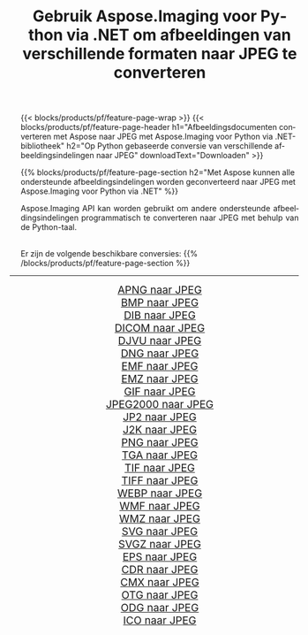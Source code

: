 ﻿---
title: Gebruik Aspose.Imaging voor Python via .NET om afbeeldingen van verschillende formaten naar JPEG te converteren 
weight: 3920
url: /nl/python-net/conversion/to/jpeg/ 
lang: nl
langdirlevel: 2
locales: zh-hans,ja,it,ru,de,es,fr,nl,id,lt,pl,pt,vi,tr,ko,zh-hant,ar,hi,th,sv,cs,uk,he
description: U kunt Aspose.Imaging voor Python gebruiken via de .NET-bibliotheek om van verschillende formaten naar JPEG te converteren
---

{{< blocks/products/pf/feature-page-wrap >}}
{{< blocks/products/pf/feature-page-header h1="Afbeeldingsdocumenten converteren met Aspose naar JPEG met Aspose.Imaging voor Python via .NET-bibliotheek" h2="Op Python gebaseerde conversie van verschillende afbeeldingsindelingen naar JPEG" downloadText="Downloaden" >}}


{{% blocks/products/pf/feature-page-section  h2="Met Aspose kunnen alle ondersteunde afbeeldingsindelingen worden geconverteerd naar JPEG met Aspose.Imaging voor Python via .NET" %}}
<p align=justify>Aspose.Imaging API kan worden gebruikt om andere ondersteunde afbeeldingsindelingen programmatisch te converteren naar JPEG met behulp van de Python-taal.</p>
<br/>
Er zijn de volgende beschikbare conversies:
{{% /blocks/products/pf/feature-page-section %}}
<div class="container-fluid productfamilypage bg-gray">
    <div class="convertypes bg-gray agp-content section">
        <div class="container">
		<hr style="margin-left:-20px;"/>
		<div class="row other-converters" style="gap: 10px;font-size: 19px;text-align:center;">
		    <div class='col-md-2 other-converter remove-lp remove-rp'><a href="/imaging/nl/python-net/conversion/apng-to-jpeg/" style="padding:15px;">APNG naar JPEG</a></div>
<div class='col-md-2 other-converter remove-lp remove-rp'><a href="/imaging/nl/python-net/conversion/bmp-to-jpeg/" style="padding:15px;">BMP naar JPEG</a></div>
<div class='col-md-2 other-converter remove-lp remove-rp'><a href="/imaging/nl/python-net/conversion/dib-to-jpeg/" style="padding:15px;">DIB naar JPEG</a></div>
<div class='col-md-2 other-converter remove-lp remove-rp'><a href="/imaging/nl/python-net/conversion/dicom-to-jpeg/" style="padding:15px;">DICOM naar JPEG</a></div>
<div class='col-md-2 other-converter remove-lp remove-rp'><a href="/imaging/nl/python-net/conversion/djvu-to-jpeg/" style="padding:15px;">DJVU naar JPEG</a></div>
<div class='col-md-2 other-converter remove-lp remove-rp'><a href="/imaging/nl/python-net/conversion/dng-to-jpeg/" style="padding:15px;">DNG naar JPEG</a></div>
<div class='col-md-2 other-converter remove-lp remove-rp'><a href="/imaging/nl/python-net/conversion/emf-to-jpeg/" style="padding:15px;">EMF naar JPEG</a></div>
<div class='col-md-2 other-converter remove-lp remove-rp'><a href="/imaging/nl/python-net/conversion/emz-to-jpeg/" style="padding:15px;">EMZ naar JPEG</a></div>
<div class='col-md-2 other-converter remove-lp remove-rp'><a href="/imaging/nl/python-net/conversion/gif-to-jpeg/" style="padding:15px;">GIF naar JPEG</a></div>
<div class='col-md-2 other-converter remove-lp remove-rp'><a href="/imaging/nl/python-net/conversion/jpeg2000-to-jpeg/" style="padding:15px;">JPEG2000 naar JPEG</a></div>
<div class='col-md-2 other-converter remove-lp remove-rp'><a href="/imaging/nl/python-net/conversion/jp2-to-jpeg/" style="padding:15px;">JP2 naar JPEG</a></div>
<div class='col-md-2 other-converter remove-lp remove-rp'><a href="/imaging/nl/python-net/conversion/j2k-to-jpeg/" style="padding:15px;">J2K naar JPEG</a></div>
<div class='col-md-2 other-converter remove-lp remove-rp'><a href="/imaging/nl/python-net/conversion/png-to-jpeg/" style="padding:15px;">PNG naar JPEG</a></div>
<div class='col-md-2 other-converter remove-lp remove-rp'><a href="/imaging/nl/python-net/conversion/tga-to-jpeg/" style="padding:15px;">TGA naar JPEG</a></div>
<div class='col-md-2 other-converter remove-lp remove-rp'><a href="/imaging/nl/python-net/conversion/tif-to-jpeg/" style="padding:15px;">TIF naar JPEG</a></div>
<div class='col-md-2 other-converter remove-lp remove-rp'><a href="/imaging/nl/python-net/conversion/tiff-to-jpeg/" style="padding:15px;">TIFF naar JPEG</a></div>
<div class='col-md-2 other-converter remove-lp remove-rp'><a href="/imaging/nl/python-net/conversion/webp-to-jpeg/" style="padding:15px;">WEBP naar JPEG</a></div>
<div class='col-md-2 other-converter remove-lp remove-rp'><a href="/imaging/nl/python-net/conversion/wmf-to-jpeg/" style="padding:15px;">WMF naar JPEG</a></div>
<div class='col-md-2 other-converter remove-lp remove-rp'><a href="/imaging/nl/python-net/conversion/wmz-to-jpeg/" style="padding:15px;">WMZ naar JPEG</a></div>
<div class='col-md-2 other-converter remove-lp remove-rp'><a href="/imaging/nl/python-net/conversion/svg-to-jpeg/" style="padding:15px;">SVG naar JPEG</a></div>
<div class='col-md-2 other-converter remove-lp remove-rp'><a href="/imaging/nl/python-net/conversion/svgz-to-jpeg/" style="padding:15px;">SVGZ naar JPEG</a></div>
<div class='col-md-2 other-converter remove-lp remove-rp'><a href="/imaging/nl/python-net/conversion/eps-to-jpeg/" style="padding:15px;">EPS naar JPEG</a></div>
<div class='col-md-2 other-converter remove-lp remove-rp'><a href="/imaging/nl/python-net/conversion/cdr-to-jpeg/" style="padding:15px;">CDR naar JPEG</a></div>
<div class='col-md-2 other-converter remove-lp remove-rp'><a href="/imaging/nl/python-net/conversion/cmx-to-jpeg/" style="padding:15px;">CMX naar JPEG</a></div>
<div class='col-md-2 other-converter remove-lp remove-rp'><a href="/imaging/nl/python-net/conversion/otg-to-jpeg/" style="padding:15px;">OTG naar JPEG</a></div>
<div class='col-md-2 other-converter remove-lp remove-rp'><a href="/imaging/nl/python-net/conversion/odg-to-jpeg/" style="padding:15px;">ODG naar JPEG</a></div>
<div class='col-md-2 other-converter remove-lp remove-rp'><a href="/imaging/nl/python-net/conversion/ico-to-jpeg/" style="padding:15px;">ICO naar JPEG</a></div>
                </div>
        </div>
    </div>
</div>
<br/>

